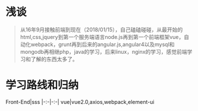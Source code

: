 # 浅谈

> 从16年9月接触前端到现在（2018/01/15），自己磕磕碰碰，从最开始的html,css,jquery到第一个服务端语言node.js再到第一个前端框架vue，自动化webpack，grunt再到后来的angular.js,angular4以及mysql和mongodb再相继php，java的学习，后来linux，nginx的学习，感觉前端学习和了解的东西太多了。

# 学习路线和归纳
Front-End|sss
|-:-|-:-|
vue|vue2.0,axios,webpack,element-ui
